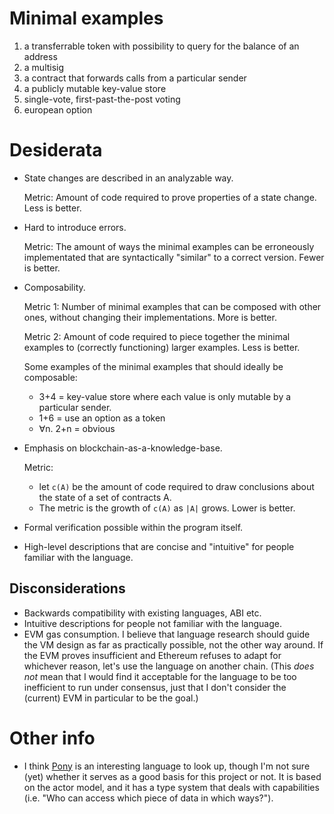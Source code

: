 # Minimal examples

1. a transferrable token with possibility to query for the balance of an address
1. a multisig
1. a contract that forwards calls from a particular sender
1. a publicly mutable key-value store
1. single-vote, first-past-the-post voting
1. european option


# Desiderata

* State changes are described in an analyzable way.

  Metric: Amount of code required to prove properties of a state change. Less is better.

* Hard to introduce errors.

  Metric: The amount of ways the minimal examples can be erroneously implementated that are syntactically "similar" to a correct version. Fewer is better.

* Composability.

  Metric 1: Number of minimal examples that can be composed with other ones, without changing their implementations. More is better.

  Metric 2: Amount of code required to piece together the minimal examples to (correctly functioning) larger examples. Less is better.

  Some examples of the minimal examples that should ideally be composable:
  * 3+4 = key-value store where each value is only mutable by a particular sender.
  * 1+6 = use an option as a token
  * ∀n. 2+n = obvious

* Emphasis on blockchain-as-a-knowledge-base.

  Metric:
    * let `c(A)` be the amount of code required to draw conclusions about the state of a set of contracts A.
    * The metric is the growth of `c(A)` as `|A|` grows. Lower is better.

* Formal verification possible within the program itself.

* High-level descriptions that are concise and "intuitive" for people familiar with the language.


## Disconsiderations

* Backwards compatibility with existing languages, ABI etc.
* Intuitive descriptions for people not familiar with the language.
* EVM gas consumption. I believe that language research should guide the VM design as far as practically possible, not the other way around. If the EVM proves insufficient and Ethereum refuses to adapt for whichever reason, let's use the language on another chain. (This *does not* mean that I would find it acceptable for the language to be too inefficient to run under consensus, just that I don't consider the (current) EVM in particular to be the goal.)

# Other info

* I think [Pony](https://www.ponylang.org/) is an interesting language to look up, though I'm not sure (yet) whether it serves as a good basis for this project or not. It is based on the actor model, and it has a type system that deals with capabilities (i.e. "Who can access which piece of data in which ways?").